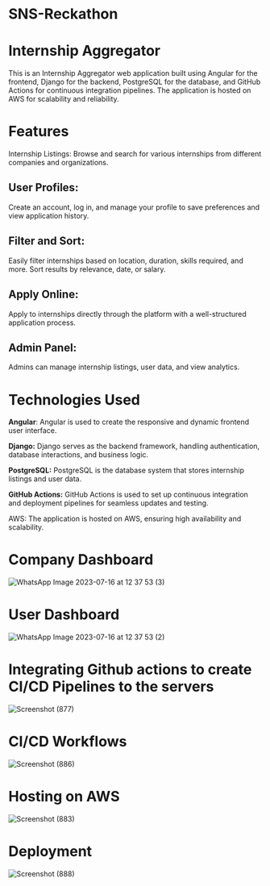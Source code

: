 # SNS-Reckathon


<h1>Internship Aggregator</h1>
This is an Internship Aggregator web application built using Angular for the frontend, Django for the backend, PostgreSQL for the database, and GitHub Actions for continuous integration pipelines. The application is hosted on AWS for scalability and reliability.

<h1>Features</h1>
Internship Listings: Browse and search for various internships from different companies and organizations.

<h2>User Profiles:</h2> Create an account, log in, and manage your profile to save preferences and view application history.

<h2>Filter and Sort:</h2> Easily filter internships based on location, duration, skills required, and more. Sort results by relevance, date, or salary.

<h2>Apply Online:</h2> Apply to internships directly through the platform with a well-structured application process.

<h2>Admin Panel:</h2> Admins can manage internship listings, user data, and view analytics.

<h1>Technologies Used</h1>
<b>Angular</b>: Angular is used to create the responsive and dynamic frontend user interface.

<b>Django:</b> Django serves as the backend framework, handling authentication, database interactions, and business logic.

<b>PostgreSQL:</b> PostgreSQL is the database system that stores internship listings and user data.

<b>GitHub Actions:</b> GitHub Actions is used to set up continuous integration and deployment pipelines for seamless updates and testing.

AWS: The application is hosted on AWS, ensuring high availability and scalability.

<h1>Company Dashboard</h1>



![WhatsApp Image 2023-07-16 at 12 37 53 (3)](https://github.com/01spidey/SNS-Reckathon/assets/68471103/bc44e571-d199-402c-8f43-1a2c04e4d07b)

<h1>User Dashboard</h1>

![WhatsApp Image 2023-07-16 at 12 37 53 (2)](https://github.com/01spidey/SNS-Reckathon/assets/68471103/ac38d3bd-a74f-45ef-9f2f-227c2fcc71d9)



<h1>Integrating Github actions to create CI/CD Pipelines to the servers</h1>

![Screenshot (877)](https://github.com/01spidey/SNS-Reckathon/assets/68471103/ac0d535f-d7da-4bb6-809f-a60aaf23dcb8)

<h1>CI/CD Workflows</h1>

![Screenshot (886)](https://github.com/01spidey/SNS-Reckathon/assets/68471103/cf5010b3-d625-4953-b799-6510398a5c4a)

<h1> Hosting on AWS</h1>

![Screenshot (883)](https://github.com/01spidey/SNS-Reckathon/assets/68471103/38ef58e6-5dc6-448e-88ae-ad1d96994b79)

<h1>Deployment</h1>

![Screenshot (888)](https://github.com/01spidey/SNS-Reckathon/assets/68471103/3d31e628-169c-4e2d-90c1-3802bdf4b05f)




